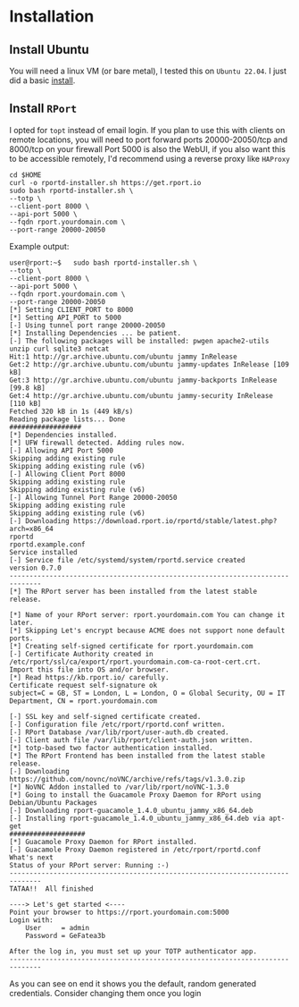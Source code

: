 # Installation

## Install Ubuntu

You will need a linux VM (or bare metal), I tested this on `Ubuntu 22.04`.
I just did a basic [install](../../virtualization/1-xcp-ng/3-install-ubuntu-vm.md).

## Install `RPort`

I opted for `topt` instead of email login.
If you plan to use this with clients on remote locations,
you will need to port forward ports 20000-20050/tcp and 8000/tcp on your firewall
Port 5000 is also the WebUI, if you also want this to be accessible remotely,
I'd recommend using a reverse proxy like `HAProxy`

```shell
cd $HOME
curl -o rportd-installer.sh https://get.rport.io
sudo bash rportd-installer.sh \
--totp \
--client-port 8000 \
--api-port 5000 \
--fqdn rport.yourdomain.com \
--port-range 20000-20050
```

Example output:

```shell
user@rport:~$   sudo bash rportd-installer.sh \
--totp \
--client-port 8000 \
--api-port 5000 \
--fqdn rport.yourdomain.com \
--port-range 20000-20050
[*] Setting CLIENT_PORT to 8000
[*] Setting API_PORT to 5000
[-] Using tunnel port range 20000-20050
[*] Installing Dependencies ... be patient.
[-] The following packages will be installed: pwgen apache2-utils unzip curl sqlite3 netcat
Hit:1 http://gr.archive.ubuntu.com/ubuntu jammy InRelease
Get:2 http://gr.archive.ubuntu.com/ubuntu jammy-updates InRelease [109 kB]
Get:3 http://gr.archive.ubuntu.com/ubuntu jammy-backports InRelease [99.8 kB]
Get:4 http://gr.archive.ubuntu.com/ubuntu jammy-security InRelease [110 kB]
Fetched 320 kB in 1s (449 kB/s)
Reading package lists... Done
##################
[*] Dependencies installed.
[*] UFW firewall detected. Adding rules now.
[-] Allowing API Port 5000
Skipping adding existing rule
Skipping adding existing rule (v6)
[-] Allowing Client Port 8000
Skipping adding existing rule
Skipping adding existing rule (v6)
[-] Allowing Tunnel Port Range 20000-20050
Skipping adding existing rule
Skipping adding existing rule (v6)
[-] Downloading https://download.rport.io/rportd/stable/latest.php?arch=x86_64
rportd
rportd.example.conf
Service installed
[-] Service file /etc/systemd/system/rportd.service created
version 0.7.0
------------------------------------------------------------------------------
[*] The RPort server has been installed from the latest stable release.

[*] Name of your RPort server: rport.yourdomain.com You can change it later.
[*] Skipping Let's encrypt because ACME does not support none default ports.
[*] Creating self-signed certificate for rport.yourdomain.com
[-] Certificate Authority created in /etc/rport/ssl/ca/export/rport.yourdomain.com-ca-root-cert.crt.
Import this file into OS and/or browser.
[*] Read https://kb.rport.io/ carefully.
Certificate request self-signature ok
subject=C = GB, ST = London, L = London, O = Global Security, OU = IT Department, CN = rport.yourdomain.com

[-] SSL key and self-signed certificate created.
[-] Configuration file /etc/rport/rportd.conf written.
[-] RPort Database /var/lib/rport/user-auth.db created.
[-] Client auth file /var/lib/rport/client-auth.json written.
[*] totp-based two factor authentication installed.
[*] The RPort Frontend has been installed from the latest stable release.
[-] Downloading https://github.com/novnc/noVNC/archive/refs/tags/v1.3.0.zip
[*] NoVNC Addon installed to /var/lib/rport/noVNC-1.3.0
[*] Going to install the Guacamole Proxy Daemon for RPort using Debian/Ubuntu Packages
[-] Downloading rport-guacamole_1.4.0_ubuntu_jammy_x86_64.deb
[-] Installing rport-guacamole_1.4.0_ubuntu_jammy_x86_64.deb via apt-get
###################
[*] Guacamole Proxy Daemon for RPort installed.
[-] Guacamole Proxy Daemon registered in /etc/rport/rportd.conf
What's next
Status of your RPort server: Running :-)
------------------------------------------------------------------------------
TATAA!!  All finished

----> Let's get started <----
Point your browser to https://rport.yourdomain.com:5000
Login with:
    User     = admin
    Password = GeFatea3b

After the log in, you must set up your TOTP authenticator app.
------------------------------------------------------------------------------
```

As you can see on end it shows you the default, random generated credentials.
Consider changing them once you login
